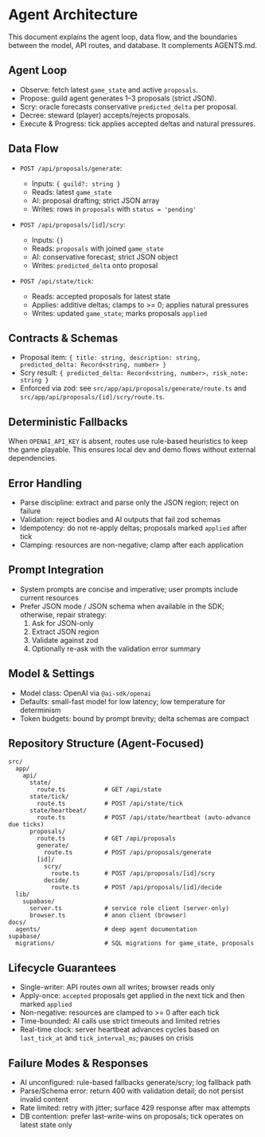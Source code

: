 # Agent Architecture

This document explains the agent loop, data flow, and the boundaries between the model, API routes, and database. It complements AGENTS.md.

## Agent Loop

- Observe: fetch latest `game_state` and active `proposals`.
- Propose: guild agent generates 1–3 proposals (strict JSON).
- Scry: oracle forecasts conservative `predicted_delta` per proposal.
- Decree: steward (player) accepts/rejects proposals.
- Execute & Progress: tick applies accepted deltas and natural pressures.

## Data Flow

- `POST /api/proposals/generate`:
  - Inputs: `{ guild?: string }`
  - Reads: latest `game_state`
  - AI: proposal drafting; strict JSON array
  - Writes: rows in `proposals` with `status = 'pending'`

- `POST /api/proposals/[id]/scry`:
  - Inputs: `{}`
  - Reads: `proposals` with joined `game_state`
  - AI: conservative forecast; strict JSON object
  - Writes: `predicted_delta` onto proposal

- `POST /api/state/tick`:
  - Reads: accepted proposals for latest state
  - Applies: additive deltas; clamps to >= 0; applies natural pressures
  - Writes: updated `game_state`; marks proposals `applied`

## Contracts & Schemas

- Proposal item: `{ title: string, description: string, predicted_delta: Record<string, number> }`
- Scry result: `{ predicted_delta: Record<string, number>, risk_note: string }`
- Enforced via zod: see `src/app/api/proposals/generate/route.ts` and `src/app/api/proposals/[id]/scry/route.ts`.

## Deterministic Fallbacks

When `OPENAI_API_KEY` is absent, routes use rule-based heuristics to keep the game playable. This ensures local dev and demo flows without external dependencies.

## Error Handling

- Parse discipline: extract and parse only the JSON region; reject on failure
- Validation: reject bodies and AI outputs that fail zod schemas
- Idempotency: do not re-apply deltas; proposals marked `applied` after tick
- Clamping: resources are non-negative; clamp after each application

## Prompt Integration

- System prompts are concise and imperative; user prompts include current resources
- Prefer JSON mode / JSON schema when available in the SDK; otherwise, repair strategy:
  1) Ask for JSON-only
  2) Extract JSON region
  3) Validate against zod
  4) Optionally re-ask with the validation error summary

## Model & Settings

- Model class: OpenAI via `@ai-sdk/openai`
- Defaults: small-fast model for low latency; low temperature for determinism
- Token budgets: bound by prompt brevity; delta schemas are compact

## Repository Structure (Agent-Focused)

```
src/
  app/
    api/
      state/
        route.ts           # GET /api/state
      state/tick/
        route.ts           # POST /api/state/tick
      state/heartbeat/
        route.ts           # POST /api/state/heartbeat (auto-advance due ticks)
      proposals/
        route.ts           # GET /api/proposals
        generate/
          route.ts         # POST /api/proposals/generate
        [id]/
          scry/
            route.ts       # POST /api/proposals/[id]/scry
          decide/
            route.ts       # POST /api/proposals/[id]/decide
  lib/
    supabase/
      server.ts            # service role client (server-only)
      browser.ts           # anon client (browser)
docs/
  agents/                  # deep agent documentation
supabase/
  migrations/              # SQL migrations for game_state, proposals
```

## Lifecycle Guarantees

- Single-writer: API routes own all writes; browser reads only
- Apply-once: `accepted` proposals get applied in the next tick and then marked `applied`
- Non-negative: resources are clamped to >= 0 after each tick
- Time-bounded: AI calls use strict timeouts and limited retries
- Real-time clock: server heartbeat advances cycles based on `last_tick_at` and `tick_interval_ms`; pauses on crisis

## Failure Modes & Responses

- AI unconfigured: rule-based fallbacks generate/scry; log fallback path
- Parse/Schema error: return 400 with validation detail; do not persist invalid content
- Rate limited: retry with jitter; surface 429 response after max attempts
- DB contention: prefer last-write-wins on proposals; tick operates on latest state only
